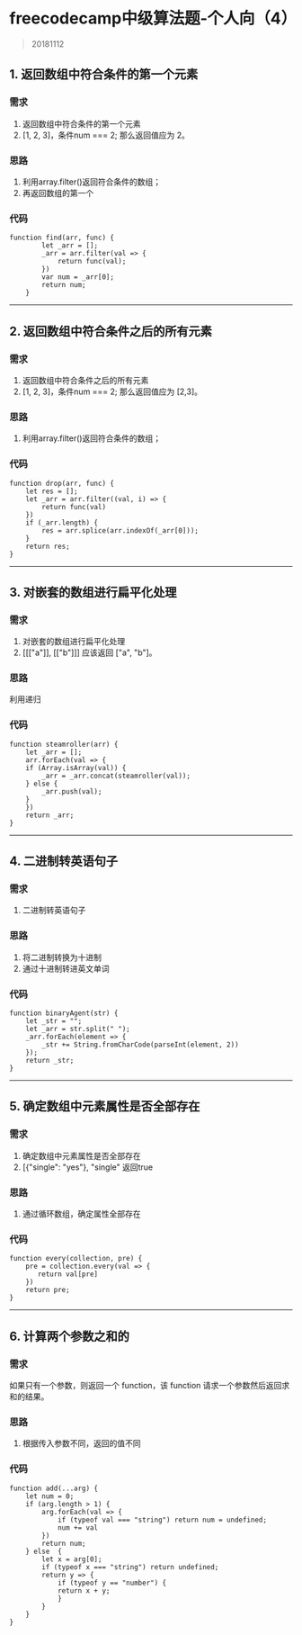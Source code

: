 # freecodecamp中级算法题-个人向（4）
> 20181112

## 1. 返回数组中符合条件的第一个元素
### 需求
1. 返回数组中符合条件的第一个元素
2.  [1, 2, 3]，条件num === 2; 那么返回值应为 2。

### 思路
1. 利用array.filter()返回符合条件的数组；
2. 再返回数组的第一个

### 代码
```
function find(arr, func) {
		let _arr = [];
		_arr = arr.filter(val => {
			return func(val);
		})
		var num = _arr[0];
		return num;
	}
```

------
## 2. 返回数组中符合条件之后的所有元素
### 需求
1. 返回数组中符合条件之后的所有元素
2.  [1, 2, 3]，条件num === 2; 那么返回值应为 [2,3]。

### 思路
1. 利用array.filter()返回符合条件的数组；

### 代码
```
function drop(arr, func) {
    let res = [];
    let _arr = arr.filter((val, i) => {
        return func(val)
    })
    if (_arr.length) {
        res = arr.splice(arr.indexOf(_arr[0]));
    } 
    return res;
}
```

------
## 3. 对嵌套的数组进行扁平化处理
### 需求
1. 对嵌套的数组进行扁平化处理
2.  [[["a"]], [["b"]]] 应该返回 ["a", "b"]。

### 思路
利用递归

### 代码
```
function steamroller(arr) {
    let _arr = [];
    arr.forEach(val => {
    if (Array.isArray(val)) {
        _arr = _arr.concat(steamroller(val));
    } else {
        _arr.push(val);
    }
    })
    return _arr;
}
```

------
## 4. 二进制转英语句子
### 需求
1. 二进制转英语句子

### 思路
1. 将二进制转换为十进制
2. 通过十进制转进英文单词

### 代码
```
function binaryAgent(str) {
    let _str = "";
    let _arr = str.split(" ");
    _arr.forEach(element => {
        _str += String.fromCharCode(parseInt(element, 2))
    });
    return _str;
}

```

------
## 5. 确定数组中元素属性是否全部存在
### 需求
1. 确定数组中元素属性是否全部存在
2. [{"single": "yes"}, "single" 返回true

### 思路
1. 通过循环数组，确定属性全部存在

### 代码
```
function every(collection, pre) {
    pre = collection.every(val => {
       return val[pre]
    })
    return pre;
}
```

------
## 6. 计算两个参数之和的 
### 需求
如果只有一个参数，则返回一个 function，该 function 请求一个参数然后返回求和的结果。

### 思路
1. 根据传入参数不同，返回的值不同

### 代码
```
function add(...arg) {
    let num = 0;
    if (arg.length > 1) {
        arg.forEach(val => {
            if (typeof val === "string") return num = undefined;
            num += val
        })
        return num;
    } else  {
        let x = arg[0];
        if (typeof x === "string") return undefined;
        return y => {
            if (typeof y == "number") {
            return x + y;
            }
        }
    }
}
```
